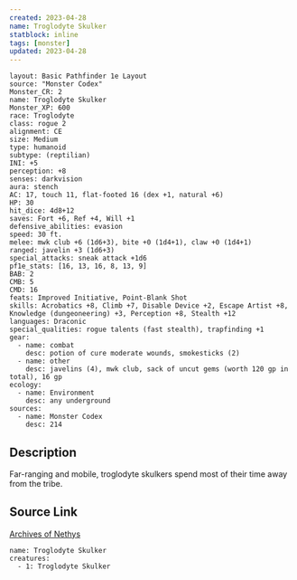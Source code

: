 ```yaml
---
created: 2023-04-28
name: Troglodyte Skulker
statblock: inline
tags: [monster]
updated: 2023-04-28
---
```

```statblock
layout: Basic Pathfinder 1e Layout
source: "Monster Codex"
Monster_CR: 2
name: Troglodyte Skulker
Monster_XP: 600
race: Troglodyte
class: rogue 2
alignment: CE
size: Medium
type: humanoid
subtype: (reptilian)
INI: +5
perception: +8
senses: darkvision
aura: stench
AC: 17, touch 11, flat-footed 16 (dex +1, natural +6)
HP: 30
hit_dice: 4d8+12
saves: Fort +6, Ref +4, Will +1
defensive_abilities: evasion
speed: 30 ft.
melee: mwk club +6 (1d6+3), bite +0 (1d4+1), claw +0 (1d4+1)
ranged: javelin +3 (1d6+3)
special_attacks: sneak attack +1d6
pf1e_stats: [16, 13, 16, 8, 13, 9]
BAB: 2
CMB: 5
CMD: 16
feats: Improved Initiative, Point-Blank Shot
skills: Acrobatics +8, Climb +7, Disable Device +2, Escape Artist +8, Knowledge (dungeoneering) +3, Perception +8, Stealth +12
languages: Draconic
special_qualities: rogue talents (fast stealth), trapfinding +1
gear:
  - name: combat
    desc: potion of cure moderate wounds, smokesticks (2)
  - name: other
    desc: javelins (4), mwk club, sack of uncut gems (worth 120 gp in total), 16 gp
ecology:
  - name: Environment
    desc: any underground
sources:
  - name: Monster Codex
    desc: 214
```
## Description
Far-ranging and mobile, troglodyte skulkers spend most of their time away from the tribe.
## Source Link
[Archives of Nethys](https://aonprd.com/MonsterDisplay.aspx?ItemName=Troglodyte%20Skulker)
```encounter-table
name: Troglodyte Skulker
creatures:
  - 1: Troglodyte Skulker
```
